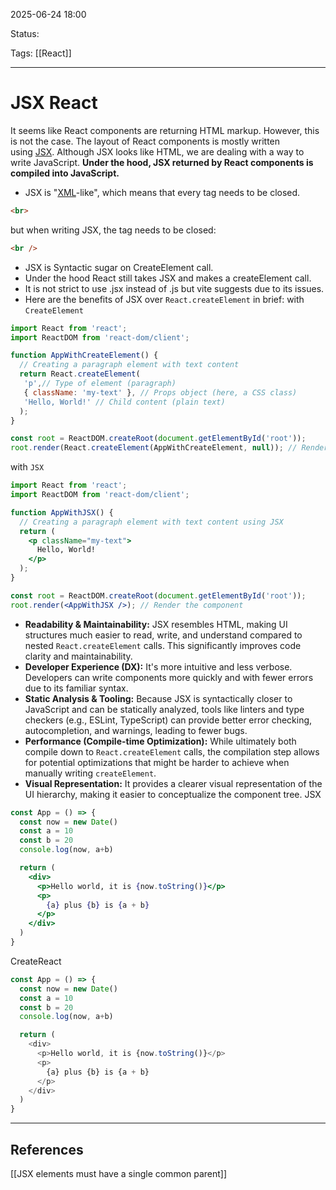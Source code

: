 
2025-06-24 18:00

Status:

Tags: [[React]]

---
# JSX React
It seems like React components are returning HTML markup. However, this is not the case. The layout of React components is mostly written using [JSX](https://react.dev/learn/writing-markup-with-jsx). Although JSX looks like HTML, we are dealing with a way to write JavaScript. **Under the hood, JSX returned by React components is compiled into JavaScript.**
- JSX is "[XML](https://developer.mozilla.org/en-US/docs/Web/XML/XML_introduction)-like", which means that every tag needs to be closed. 
```html
<br>
```

but when writing JSX, the tag needs to be closed:

```html
<br />
```
- JSX is Syntactic sugar on CreateElement call.
- Under the hood React still takes JSX and makes a createElement call.
- It is not strict to use .jsx instead of .js but vite suggests due to its issues.
- Here are the benefits of JSX over `React.createElement` in brief:
 with `CreateElement`
```js
import React from 'react';
import ReactDOM from 'react-dom/client';

function AppWithCreateElement() {
  // Creating a paragraph element with text content
  return React.createElement(
   'p',// Type of element (paragraph)
   { className: 'my-text' }, // Props object (here, a CSS class)
   'Hello, World!' // Child content (plain text)
  );
}

const root = ReactDOM.createRoot(document.getElementById('root'));
root.render(React.createElement(AppWithCreateElement, null)); // Render the component
```

 with `JSX`
```jsx
import React from 'react';
import ReactDOM from 'react-dom/client';

function AppWithJSX() {
  // Creating a paragraph element with text content using JSX
  return (
    <p className="my-text">
      Hello, World!
    </p>
  );
}

const root = ReactDOM.createRoot(document.getElementById('root'));
root.render(<AppWithJSX />); // Render the component
```


- **Readability & Maintainability:** JSX resembles HTML, making UI structures much easier to read, write, and understand compared to nested `React.createElement` calls. This significantly improves code clarity and maintainability.
- **Developer Experience (DX):** It's more intuitive and less verbose. Developers can write components more quickly and with fewer errors due to its familiar syntax.
- **Static Analysis & Tooling:** Because JSX is syntactically closer to JavaScript and can be statically analyzed, tools like linters and type checkers (e.g., ESLint, TypeScript) can provide better error checking, autocompletion, and warnings, leading to fewer bugs.
- **Performance (Compile-time Optimization):** While ultimately both compile down to `React.createElement` calls, the compilation step allows for potential optimizations that might be harder to achieve when manually writing `createElement`.
- **Visual Representation:** It provides a clearer visual representation of the UI hierarchy, making it easier to conceptualize the component tree.
JSX
```jsx
const App = () => {
  const now = new Date()
  const a = 10
  const b = 20
  console.log(now, a+b)

  return (
    <div>
      <p>Hello world, it is {now.toString()}</p>
      <p>
        {a} plus {b} is {a + b}
      </p>
    </div>
  )
}
```
CreateReact
```js
const App = () => {
  const now = new Date()
  const a = 10
  const b = 20
  console.log(now, a+b)

  return (
    <div>
      <p>Hello world, it is {now.toString()}</p>
      <p>
        {a} plus {b} is {a + b}
      </p>
    </div>
  )
}
```



  
---
## References
[[JSX elements must have a single common parent]]